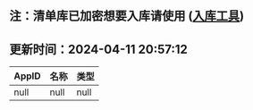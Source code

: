 ## 注：清单库已加密想要入库请使用 ([入库工具](https://github.com/BlankTMing/ManifestAutoUpdate/releases))

## 更新时间：2024-04-11 20:57:12
| AppID | 名称 | 类型  |
| :-------------------- | :----------------------------- | :----------- |
| null | null| null |
